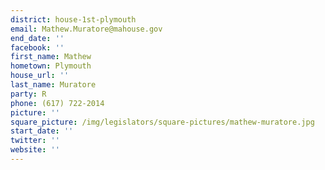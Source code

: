 ```yaml
---
district: house-1st-plymouth
email: Mathew.Muratore@mahouse.gov
end_date: ''
facebook: ''
first_name: Mathew
hometown: Plymouth
house_url: ''
last_name: Muratore
party: R
phone: (617) 722-2014
picture: ''
square_picture: /img/legislators/square-pictures/mathew-muratore.jpg
start_date: ''
twitter: ''
website: ''
---
```

